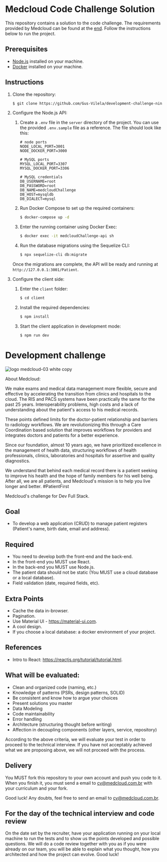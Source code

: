 # Medcloud Code Challenge Solution

This repository contains a solution to the code challenge. The requirements provided by Medcloud can be found at the [end](#development-challenge). Follow the instructions below to run the project.

## Prerequisites
- [Node.js](https://nodejs.org) installed on your machine.
- [Docker](https://www.docker.com/) installed on your machine.

## Instructions

1. Clone the repository:
   ```bash
   $ git clone https://github.com/Gus-Vilela/development-challenge-nine
   ```

2. Configure the Node.js API:
   1. Create a `.env` file in the `server` directory of the project. You can use the provided `.env.sample` file as a reference. The file should look like this:

      ```
      # node ports
      NODE_LOCAL_PORT=3001
      NODE_DOCKER_PORT=3000

      # MySQL ports
      MYSQL_LOCAL_PORT=3307
      MYSQL_DOCKER_PORT=3306

      # MySQL credentials
      DB_USERNAME=root
      DB_PASSWORD=root
      DB_NAME=medcloudChallenge
      DB_HOST=mysqldb
      DB_DIALECT=mysql
      ```

   2. Run Docker Compose to set up the required containers:
      ```bash
      $ docker-compose up -d
      ```

   3. Enter the running container using Docker Exec:
      ```bash
      $ docker exec -it medcloudChallenge-api sh
      ```

   4. Run the database migrations using the Sequelize CLI:
      ```bash
      $ npx sequelize-cli db:migrate
      ```

   Once the migrations are complete, the API will be ready and running at `http://127.0.0.1:3001/Patient`.

3. Configure the client side:
   1. Enter the `client` folder:
      ```bash
      $ cd client
      ```

    2. Install the required dependencies:
       ```bash
       $ npm install
       ```

    3. Start the client application in development mode:
       ```bash
       $ npm run dev
       ```
# Development challenge

![logo medcloud-03 white copy](https://user-images.githubusercontent.com/46347123/158176045-de9fefb0-35e2-4515-83ff-c132608aa870.png)

About Medcloud:

We make exams and medical data management more flexible, secure and effective by accelerating the transition from clinics and hospitals to the cloud.
The RIS and PACS systems have been practically the same for the past 25 years. Interoperability problems, high costs and a lack of understanding about the patient's access to his medical records.

These points defined limits for the doctor-patient relationship and barriers to radiology workflows. We are revolutionizing this through a Care Coordination based solution that improves workflows for providers and integrates doctors and patients for a better experience.

Since our foundation, almost 10 years ago, we have prioritized excellence in the management of health data, structuring workflows of health professionals, clinics, laboratories and hospitals for assertive and quality diagnostics.

We understand that behind each medical record there is a patient seeking to improve his health and the hope of family members for his well being. After all, we are all patients, and Medcloud's mission is to help you live longer and better. #PatientFirst

Medcloud's challenge for Dev Full Stack.

## Goal

- To develop a web application (CRUD) to manage patient registers (Patient's name, birth date, email and address).

## Required

- You need to develop both the front-end and the back-end.
- In the front-end you MUST use React.
- In the back-end you MUST use Node.js.
- The patient data should not be static  (You MUST use a cloud database or a local database).
- Field validation (date, required fields, etc).

## Extra Points

- Cache the data in-browser.
- Pagination.
- Use Material UI - https://material-ui.com.
- A cool design.
- If you choose a local database: a docker environment of your project.

## References

- Intro to React: https://reactjs.org/tutorial/tutorial.html.

## What will be evaluated:

- Clean and organized code (naming, etc.)
- Knowledge of patterns (PSRs, design patterns, SOLID)
- Be consistent and know how to argue your choices
- Present solutions you master
- Data Modeling
- Code maintainability
- Error handling
- Architecture (structuring thought before writing)
- Affection in decoupling components (other layers, service, repository)

According to the above criteria, we will evaluate your test in order to proceed to the technical interview. If you have not acceptably achieved what we are proposing above, we will not proceed with the process.

## Delivery

You MUST fork this repository to your own account and push you code to it. 
When you finish it, you must send a email to cv@medcloud.com.br with your curriculum and your fork.

Good luck! Any doubts, feel free to send an email to cv@medcloud.com.br.

## For the day of the technical interview and code review

On the date set by the recruiter, have your application running on your local machine to run the tests and to show us the points developed and possible questions. We will do a code review together with you as if you were already on our team, you will be able to explain what you thought, how you architected and how the project can evolve. Good luck!
